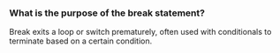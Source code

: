 ### What is the purpose of the break statement?
Break exits a loop or switch prematurely, often used with conditionals to terminate based on a certain condition.